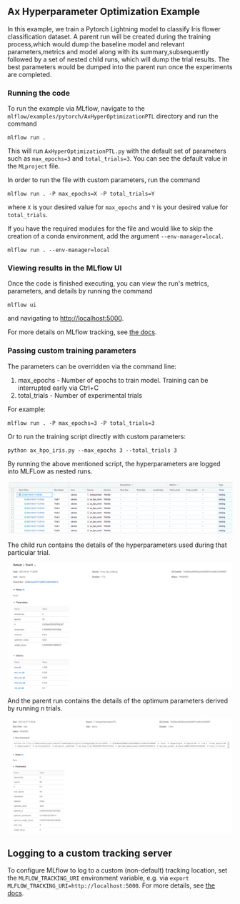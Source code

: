 ## Ax Hyperparameter Optimization Example

In this example, we train a Pytorch Lightning model to classify Iris flower classification dataset.
A parent run will be created during the training process,which would dump the baseline model and relevant parameters,metrics and model along with its summary,subsequently followed by a set of nested child runs, which will dump the trial results.
The best parameters would be dumped into the parent run once the experiments are completed.

### Running the code

To run the example via MLflow, navigate to the `mlflow/examples/pytorch/AxHyperOptimizationPTL` directory and run the command

```
mlflow run .
```

This will run `AxHyperOptimizationPTL.py` with the default set of parameters such as `max_epochs=3` and `total_trials=3`. You can see the default value in the `MLproject` file.

In order to run the file with custom parameters, run the command

```
mlflow run . -P max_epochs=X -P total_trials=Y
```

where `X` is your desired value for `max_epochs` and `Y` is your desired value for `total_trials`.

If you have the required modules for the file and would like to skip the creation of a conda environment, add the argument `--env-manager=local`.

```
mlflow run . --env-manager=local
```

### Viewing results in the MLflow UI

Once the code is finished executing, you can view the run's metrics, parameters, and details by running the command

```
mlflow ui
```

and navigating to [http://localhost:5000](http://localhost:5000).

For more details on MLflow tracking, see [the docs](https://www.mlflow.org/docs/latest/tracking.html#mlflow-tracking).

### Passing custom training parameters

The parameters can be overridden via the command line:

1. max_epochs - Number of epochs to train model. Training can be interrupted early via Ctrl+C
2. total_trials - Number of experimental trials

For example:

```
mlflow run . -P max_epochs=3 -P total_trials=3
```

Or to run the training script directly with custom parameters:

```
python ax_hpo_iris.py --max_epochs 3 --total_trials 3
```

By running the above mentioned script, the hyperparameters are logged into MLFLow as nested runs.

![Ax HPO Runs](screenshots/ax_hpo.png)

The child run contains the details of the hyperparameters used during that particular trial.

![Trial Run](screenshots/trial_run.png)

And the parent run contains the details of the optimum parameters derived by running n trials.

![Parent Run](screenshots/parent_run.png)

## Logging to a custom tracking server

To configure MLflow to log to a custom (non-default) tracking location, set the `MLFLOW_TRACKING_URI` environment variable, e.g. via `export MLFLOW_TRACKING_URI=http://localhost:5000`. For more details, see [the docs](https://mlflow.org/docs/latest/tracking.html#where-runs-are-recorded).
